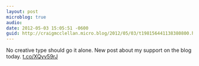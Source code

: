 ```yaml
---
layout: post
microblog: true
audio: 
date: 2012-05-03 15:05:51 -0600
guid: http://craigmcclellan.micro.blog/2012/05/03/t198156441138380800.html
---
```

No creative type should go it alone. New post about my support on the blog today. [t.co/XQyv59rJ](http://t.co/XQyv59rJ)
